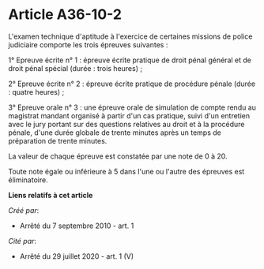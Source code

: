 # Article A36-10-2

L'examen technique d'aptitude à l'exercice de certaines missions de police judiciaire comporte les trois épreuves
suivantes : 

1° Epreuve écrite n° 1 : épreuve écrite pratique de droit pénal général et de droit pénal spécial (durée : trois heures) ; 

2° Epreuve écrite n° 2 : épreuve écrite pratique de procédure pénale (durée : quatre heures) ; 

3° Epreuve orale n° 3 : une épreuve orale de simulation de compte rendu au magistrat mandant organisé à partir d'un cas
pratique, suivi d'un entretien avec le jury portant sur des questions relatives au droit et à la procédure pénale, d'une
durée globale de trente minutes après un temps de préparation de trente minutes. 

La valeur de chaque épreuve est constatée par une note de 0 à 20. 

Toute note égale ou inférieure à 5 dans l'une ou l'autre des épreuves est éliminatoire.

**Liens relatifs à cet article**

_Créé par_:

  - Arrêté du 7 septembre 2010 - art. 1

_Cité par_:

  - Arrêté du 29 juillet 2020 - art. 1 (V)
